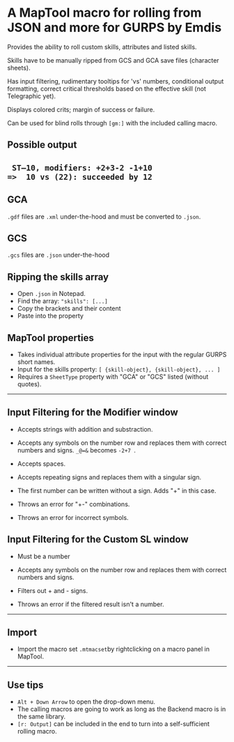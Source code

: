 # A MapTool macro for rolling from JSON and more for GURPS by Emdis

Provides the ability to roll custom skills, attributes and listed skills. 

Skills have to be manually ripped from GCS and GCA save files (character sheets). 

Has input filtering, rudimentary tooltips for 'vs' numbers, conditional output formatting, correct critical thresholds based on the effective skill (not Telegraphic yet).

Displays colored crits; margin of success or failure.

Can be used for blind rolls through ` [gm:] ` with the included calling macro.

## Possible output
` ST⁠–10, modifiers: +2+3-2 -1+10 =>  10 vs (22): succeeded by 12 `
------------------------------------------------------------------------------------------
## GCA

`.gdf` files are `.xml` under-the-hood and must be converted to `.json`.

## GCS

`.gcs` files are `.json` under-the-hood

## Ripping the skills array

- Open `.json` in Notepad.
- Find the array:
	` "skills": [...] `
- Copy the brackets and their content
- Paste into the property

## MapTool properties

- Takes individual attribute properties for the input with the regular GURPS short names.
- Input for the skills property: 
	` [ {skill-object}, {skill-object}, ... ] `
- Requires a ` SheetType ` property with "GCA" or "GCS" listed (without quotes).

------------------------------------------------------------------------------------------

## Input Filtering for the Modifier window

- Accepts strings with addition and substraction.
- Accepts any symbols on the number row and replaces them with correct numbers and signs.
` _@=& ` becomes `-2+7 `.
- Accepts spaces.
- Accepts repeating signs and replaces them with a singular sign.
- The first number can be written without a sign. Adds "+" in this case.

- Throws an error for "+-" combinations.
- Throws an error for incorrect symbols.

## Input Filtering for the Custom SL window

- Must be a number
- Accepts any symbols on the number row and replaces them with correct numbers and signs.
- Filters out + and - signs.

- Throws an error if the filtered result isn't a number.

------------------------------------------------------------------------------------------

## Import

- Import the macro set ` .mtmacset `by rightclicking on a macro panel in MapTool.

------------------------------------------------------------------------------------------

## Use tips

- ` Alt + Down Arrow ` to open the drop-down menu.
- The calling macros are going to work as long as the Backend macro is in the same library.
- ` [r: Output] ` can be included in the end to turn into a self-sufficient rolling macro.
